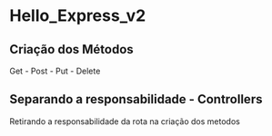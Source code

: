 # Hello_Express_v2

## Criação dos Métodos
Get - Post - Put - Delete

## Separando a responsabilidade - Controllers
Retirando a responsabilidade da rota na criação dos metodos
